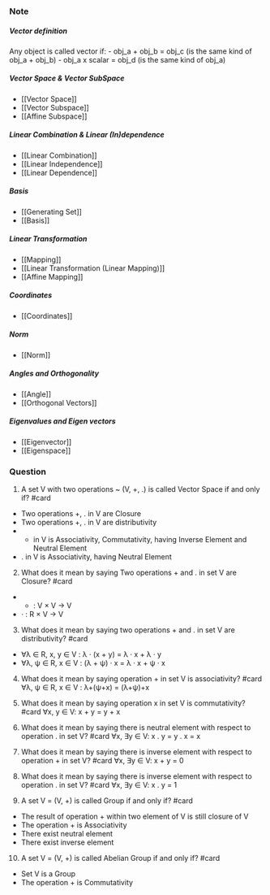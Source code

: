 ### Note
##### Vector definition
Any object is called vector if:
	- obj_a + obj_b = obj_c (is the same kind of obj_a + obj_b)
	- obj_a x scalar = obj_d (is the same kind of obj_a)

##### Vector Space & Vector SubSpace
- [[Vector Space]]
- [[Vector Subspace]]
- [[Affine Subspace]]
##### Linear Combination & Linear (In)dependence
- [[Linear Combination]]
- [[Linear Independence]]
- [[Linear Dependence]]

##### Basis 
- [[Generating Set]]
- [[Basis]]

##### Linear Transformation
- [[Mapping]]
- [[Linear Transformation (Linear Mapping)]]
- [[Affine Mapping]]
##### Coordinates
- [[Coordinates]]

##### Norm
- [[Norm]]

##### Angles and Orthogonality
- [[Angle]]
- [[Orthogonal Vectors]]

##### Eigenvalues and Eigen vectors
- [[Eigenvector]]
- [[Eigenspace]]

### Question

1. A set V with two operations ~ (V, +, .) is called Vector Space if and only if?
#card
- Two operations +, . in V are Closure
- Two operations +, . in V are distributivity
- + in V is Associativity, Commutativity, having Inverse Element and Neutral Element
- . in V is Associativity, having Neutral Element

2. What does it mean by saying Two operations + and . in set V are Closure?
#card 
- + : V × V → V
- · : R × V → V

3. What does it mean by saying two operations + and . in set V are distributivity?
#card 
- ∀λ ∈ R, x, y ∈ V : λ · (x + y) = λ · x + λ · y 
- ∀λ, ψ ∈ R, x ∈ V : (λ + ψ) · x = λ · x + ψ · x 

4. What does it mean by saying operation + in set V is associativity?
#card 
∀λ, ψ ∈ R, x ∈ V : λ+(ψ+x) = (λ+ψ)+x

5. What does it mean by saying operation x in set V is commutativity?
#card 
∀x, y ∈ V: x + y = y + x

6. What does it mean by saying there is neutral element with respect to operation . in set V?
#card 
∀x, ∃y ∈ V: x . y = y . x = x

7. What does it mean by saying there is inverse element with respect to operation + in set V?
#card 
∀x, ∃y ∈ V: x + y = 0

8. What does it mean by saying there is inverse element with respect to operation . in set V?
#card 
∀x, ∃y ∈ V: x . y = 1

9. A set V = (V, +) is called Group if and only if?
#card 
- The result of operation + within two element of V is still closure of V
- The operation + is Associativity
- There exist neutral element
- There exist inverse element

10. A set V = (V, +) is called Abelian Group if and only if?
#card 
- Set V is a Group
- The operation + is Commutativity